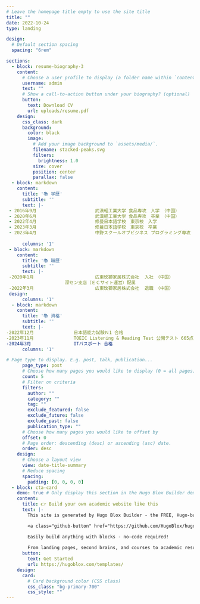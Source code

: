 ```yaml
---
# Leave the homepage title empty to use the site title
title: ""
date: 2022-10-24
type: landing

design:
  # Default section spacing
  spacing: "6rem"

sections:
  - block: resume-biography-3
    content:
      # Choose a user profile to display (a folder name within `content/authors/`)
      username: admin
      text: ""
      # Show a call-to-action button under your biography? (optional)
      button:
        text: Download CV
        url: uploads/resume.pdf
    design:
      css_class: dark
      background:
        color: black
        image:
          # Add your image background to `assets/media/`.
          filename: stacked-peaks.svg
          filters:
            brightness: 1.0
          size: cover
          position: center
          parallax: false
  - block: markdown
    content:
      title: '📚 学歴'
      subtitle: ''
      text: |-
 - 2016年9月						武漢軽工業大学 食品専攻　入学　（中国）						 - 
 - 2020年6月						武漢軽工業大学 食品専攻　卒業　（中国）
 - 2022年4月						修曼日本語学校　東京校　入学
 - 2023年3月						修曼日本語学校　東京校　卒業
 - 2023年4月						中野スクールオブビジネス プログラミング専攻　入学
                                                                                       現在、就学中					 design:
      columns: '1'
 - block: markdown
    content:
      title: '📚 職歴'
      subtitle: ''
      text: |-
 -2020年1月						広東玫獅家居株式会社  入社　（中国）
                      深セン支店（ＥＣサイト運営）配属
 -2022年3月						広東玫獅家居株式会社  退職　（中国）												
 design:
      columns: '1'
  - block: markdown
    content:
      title: '📚 資格'
      subtitle: ''
      text: |-
-2022年12月				日本語能力試験Ｎ1 合格							
-2023年11月				TOEIC Listening & Reading Test 公開テスト 665点取得
-2024年3⽉				ITパスポート 合格																					     以上						design:
      columns: '1'  

# Page type to display. E.g. post, talk, publication...
      page_type: post
      # Choose how many pages you would like to display (0 = all pages)
      count: 5
      # Filter on criteria
      filters:
        author: ""
        category: ""
        tag: ""
        exclude_featured: false
        exclude_future: false
        exclude_past: false
        publication_type: ""
      # Choose how many pages you would like to offset by
      offset: 0
      # Page order: descending (desc) or ascending (asc) date.
      order: desc
    design:
      # Choose a layout view
      view: date-title-summary
      # Reduce spacing
      spacing:
        padding: [0, 0, 0, 0]
  - block: cta-card
    demo: true # Only display this section in the Hugo Blox Builder demo site
    content:
      title: 👉 Build your own academic website like this
      text: |-
        This site is generated by Hugo Blox Builder - the FREE, Hugo-based open source website builder trusted by 250,000+ academics like you.

        <a class="github-button" href="https://github.com/HugoBlox/hugo-blox-builder" data-color-scheme="no-preference: light; light: light; dark: dark;" data-icon="octicon-star" data-size="large" data-show-count="true" aria-label="Star HugoBlox/hugo-blox-builder on GitHub">Star</a>

        Easily build anything with blocks - no-code required!
        
        From landing pages, second brains, and courses to academic resumés, conferences, and tech blogs.
      button:
        text: Get Started
        url: https://hugoblox.com/templates/
    design:
      card:
        # Card background color (CSS class)
        css_class: "bg-primary-700"
        css_style: ""
---
```

